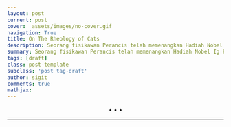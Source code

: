 ```yaml
---
layout: post
current: post
cover:  assets/images/no-cover.gif
navigation: True
title: On The Rheology of Cats
description: Seorang fisikawan Perancis telah memenangkan Hadiah Nobel Ig karena menggunakan rumus matematika untuk menentukan apakah kucing itu cair atau padat.
summary: Seorang fisikawan Perancis telah memenangkan Hadiah Nobel Ig karena menggunakan rumus matematika untuk menentukan apakah kucing itu cair atau padat.
tags: [draft]
class: post-template
subclass: 'post tag-draft'
author: sigit
comments: true
mathjax:
---
```


<center>•   •   •</center>

---

[^1]: Fardin, M.A. 2014. On the rheology of cats. Rheology Bulletin, 83(2). [Nama](www.com)